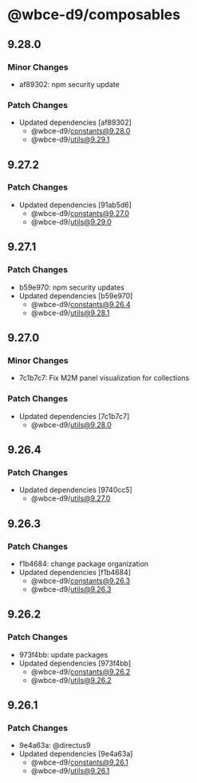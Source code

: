 # @wbce-d9/composables

## 9.28.0

### Minor Changes

- af89302: npm security update

### Patch Changes

- Updated dependencies [af89302]
  - @wbce-d9/constants@9.28.0
  - @wbce-d9/utils@9.29.1

## 9.27.2

### Patch Changes

- Updated dependencies [91ab5d6]
  - @wbce-d9/constants@9.27.0
  - @wbce-d9/utils@9.29.0

## 9.27.1

### Patch Changes

- b59e970: npm security updates
- Updated dependencies [b59e970]
  - @wbce-d9/constants@9.26.4
  - @wbce-d9/utils@9.28.1

## 9.27.0

### Minor Changes

- 7c1b7c7: Fix M2M panel visualization for collections

### Patch Changes

- Updated dependencies [7c1b7c7]
  - @wbce-d9/utils@9.28.0

## 9.26.4

### Patch Changes

- Updated dependencies [9740cc5]
  - @wbce-d9/utils@9.27.0

## 9.26.3

### Patch Changes

- f1b4684: change package organization
- Updated dependencies [f1b4684]
  - @wbce-d9/constants@9.26.3
  - @wbce-d9/utils@9.26.3

## 9.26.2

### Patch Changes

- 973f4bb: update packages
- Updated dependencies [973f4bb]
  - @wbce-d9/constants@9.26.2
  - @wbce-d9/utils@9.26.2

## 9.26.1

### Patch Changes

- 9e4a63a: @directus9
- Updated dependencies [9e4a63a]
  - @wbce-d9/constants@9.26.1
  - @wbce-d9/utils@9.26.1
